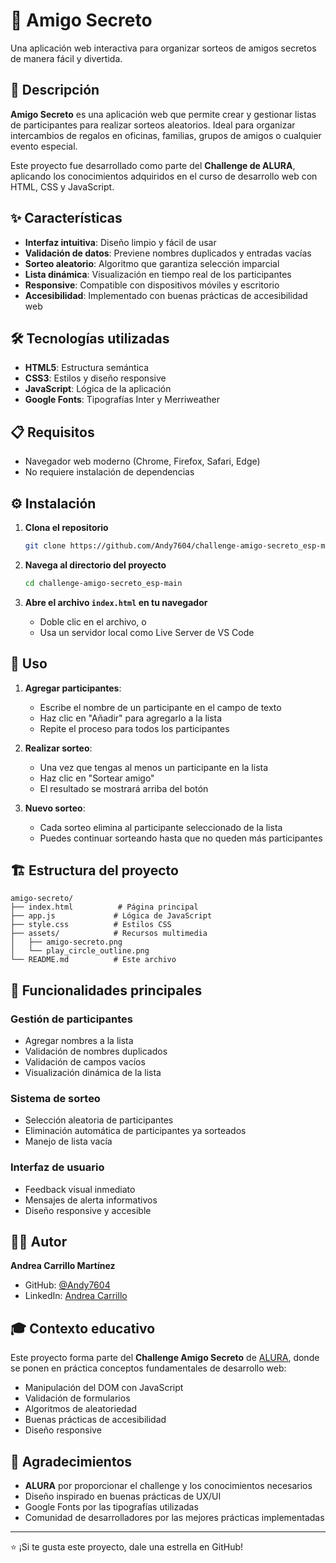 # 🎁 Amigo Secreto

Una aplicación web interactiva para organizar sorteos de amigos secretos de manera fácil y divertida.

## 📖 Descripción

**Amigo Secreto** es una aplicación web que permite crear y gestionar listas de participantes para realizar sorteos aleatorios. Ideal para organizar intercambios de regalos en oficinas, familias, grupos de amigos o cualquier evento especial.

Este proyecto fue desarrollado como parte del **Challenge de ALURA**, aplicando los conocimientos adquiridos en el curso de desarrollo web con HTML, CSS y JavaScript.

## ✨ Características

- **Interfaz intuitiva**: Diseño limpio y fácil de usar
- **Validación de datos**: Previene nombres duplicados y entradas vacías
- **Sorteo aleatorio**: Algoritmo que garantiza selección imparcial
- **Lista dinámica**: Visualización en tiempo real de los participantes
- **Responsive**: Compatible con dispositivos móviles y escritorio
- **Accesibilidad**: Implementado con buenas prácticas de accesibilidad web


## 🛠️ Tecnologías utilizadas

- **HTML5**: Estructura semántica
- **CSS3**: Estilos y diseño responsive
- **JavaScript**: Lógica de la aplicación
- **Google Fonts**: Tipografías Inter y Merriweather

## 📋 Requisitos

- Navegador web moderno (Chrome, Firefox, Safari, Edge)
- No requiere instalación de dependencias

## ⚙️ Instalación

1. **Clona el repositorio**
   ```bash
   git clone https://github.com/Andy7604/challenge-amigo-secreto_esp-main.git
   ```

2. **Navega al directorio del proyecto**
   ```bash
   cd challenge-amigo-secreto_esp-main
   ```

3. **Abre el archivo `index.html` en tu navegador**
   - Doble clic en el archivo, o
   - Usa un servidor local como Live Server de VS Code

## 📝 Uso

1. **Agregar participantes**:
   - Escribe el nombre de un participante en el campo de texto
   - Haz clic en "Añadir" para agregarlo a la lista
   - Repite el proceso para todos los participantes

2. **Realizar sorteo**:
   - Una vez que tengas al menos un participante en la lista
   - Haz clic en "Sortear amigo"
   - El resultado se mostrará arriba del botón

3. **Nuevo sorteo**:
   - Cada sorteo elimina al participante seleccionado de la lista
   - Puedes continuar sorteando hasta que no queden más participantes

## 🏗️ Estructura del proyecto

```
amigo-secreto/
├── index.html          # Página principal
├── app.js             # Lógica de JavaScript
├── style.css          # Estilos CSS
├── assets/            # Recursos multimedia
│   ├── amigo-secreto.png
│   └── play_circle_outline.png
└── README.md          # Este archivo
```

## 🎯 Funcionalidades principales

### Gestión de participantes
- Agregar nombres a la lista
- Validación de nombres duplicados
- Validación de campos vacíos
- Visualización dinámica de la lista

### Sistema de sorteo
- Selección aleatoria de participantes
- Eliminación automática de participantes ya sorteados
- Manejo de lista vacía

### Interfaz de usuario
- Feedback visual inmediato
- Mensajes de alerta informativos
- Diseño responsive y accesible

## 👨‍💻 Autor

**Andrea Carrillo Martínez**
- GitHub: [@Andy7604](https://github.com/Andy7604)
- LinkedIn: [Andrea Carrillo](https://www.linkedin.com/in/andrea-carrillo-2084851b7)

## 🎓 Contexto educativo

Este proyecto forma parte del **Challenge Amigo Secreto** de [ALURA](https://www.alura.com.br/), donde se ponen en práctica conceptos fundamentales de desarrollo web:

- Manipulación del DOM con JavaScript
- Validación de formularios
- Algoritmos de aleatoriedad
- Buenas prácticas de accesibilidad
- Diseño responsive

## 🙏 Agradecimientos

- **ALURA** por proporcionar el challenge y los conocimientos necesarios
- Diseño inspirado en buenas prácticas de UX/UI
- Google Fonts por las tipografías utilizadas
- Comunidad de desarrolladores por las mejores prácticas implementadas

---

⭐ ¡Si te gusta este proyecto, dale una estrella en GitHub!
